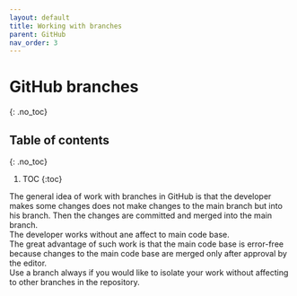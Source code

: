 ```yaml
---
layout: default
title: Working with branches
parent: GitHub
nav_order: 3
---
```


# GitHub branches
{: .no_toc}

## Table of contents
{: .no_toc}

1. TOC
{:toc}

The general idea of work with branches in GitHub is that the developer makes some changes does not make changes to the main branch but into his branch. Then the changes are committed and merged into the main branch.  
The developer works without ane affect to main code base.  
The great advantage of such work is that the main code base is error-free because changes to the main code base are merged only after approval by the editor.  
Use a branch always if you would like to isolate your work without affecting to other branches in the repository.

## 